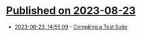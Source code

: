 # [Published on 2023-08-23](index.md)

* [2023-08-23, 14:55:09](https://lobste.rs/s/gfsjgv/compiling_test_suite) - [Compiling a Test Suite](https://concerningquality.com/test-compilation/)

